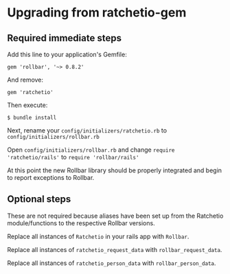 # Upgrading from ratchetio-gem

## Required immediate steps

Add this line to your application's Gemfile:

    gem 'rollbar', '~> 0.8.2'

And remove:

    gem 'ratchetio'
    
Then execute:

    $ bundle install
    
Next, rename your `config/initializers/ratchetio.rb` to `config/initializers/rollbar.rb`

Open `config/initializers/rollbar.rb` and change `require 'ratchetio/rails'` to `require 'rollbar/rails'`

At this point the new Rollbar library should be properly integrated and begin to report exceptions to Rollbar.

## Optional steps

These are not required because aliases have been set up from the Ratchetio module/functions to the respective Rollbar versions.

Replace all instances of `Ratchetio` in your rails app with `Rollbar`.

Replace all instances of `ratchetio_request_data` with `rollbar_request_data`.

Replace all instances of `ratchetio_person_data` with `rollbar_person_data`.
